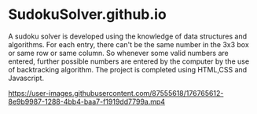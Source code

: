 # SudokuSolver.github.io

A sudoku solver is developed using the knowledge of data structures and algorithms. For each entry, there can't be the same number in the 3x3 box or same row or same column. So whenever some valid numbers are entered, further possible numbers are entered by the computer by the use of backtracking algorithm.
The project is completed using HTML,CSS and Javascript.


https://user-images.githubusercontent.com/87555618/176765612-8e9b9987-1288-4bb4-baa7-f1919dd7799a.mp4

